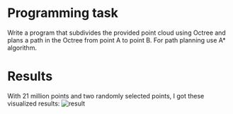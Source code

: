 # Programming task
Write a program that subdivides the provided point cloud using Octree and plans a path in the Octree from point A to point B. For path planning use A* algorithm.

# Results
With 21 million points and two randomly selected points, I got these visualized results:
![result](https://github.com/ErikasUlys/Programming-task/assets/45939026/06752460-0883-4576-9bac-75ea7a2014cf)

